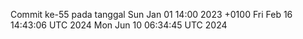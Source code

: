 Commit ke-55 pada tanggal Sun Jan 01 14:00 2023 +0100
Fri Feb 16 14:43:06 UTC 2024
Mon Jun 10 06:34:45 UTC 2024

